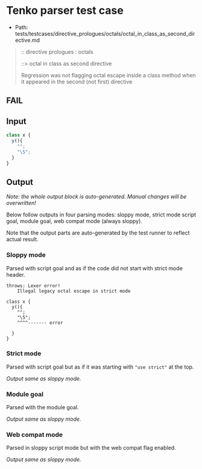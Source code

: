 # Tenko parser test case

- Path: tests/testcases/directive_prologues/octals/octal_in_class_as_second_directive.md

> :: directive prologues : octals
>
> ::> octal in class as second directive
>
> Regression was not flagging octal escape inside a class method when it appeared in the second (not first) directive

## FAIL

## Input

`````js
class x {
  y(){
    "";
    "\5";
  }
}
`````

## Output

_Note: the whole output block is auto-generated. Manual changes will be overwritten!_

Below follow outputs in four parsing modes: sloppy mode, strict mode script goal, module goal, web compat mode (always sloppy).

Note that the output parts are auto-generated by the test runner to reflect actual result.

### Sloppy mode

Parsed with script goal and as if the code did not start with strict mode header.

`````
throws: Lexer error!
    Illegal legacy octal escape in strict mode

class x {
  y(){
    "";
    "\5";
    ^^^^------- error

  }
}
`````

### Strict mode

Parsed with script goal but as if it was starting with `"use strict"` at the top.

_Output same as sloppy mode._

### Module goal

Parsed with the module goal.

_Output same as sloppy mode._

### Web compat mode

Parsed in sloppy script mode but with the web compat flag enabled.

_Output same as sloppy mode._
